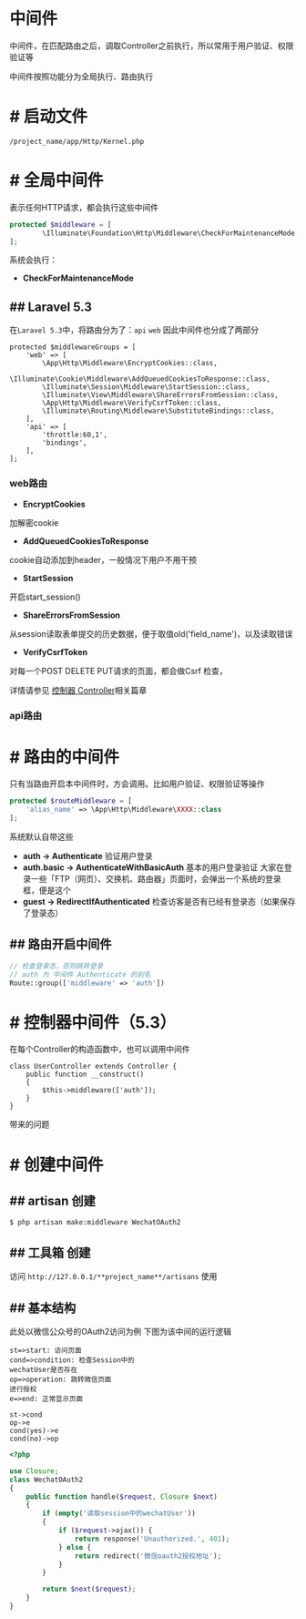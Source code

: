 # 中间件
中间件，在匹配路由之后，调取Controller之前执行，所以常用于用户验证、权限验证等

中间件按照功能分为全局执行、路由执行

# # 启动文件
```
/project_name/app/Http/Kernel.php
```
# # 全局中间件
表示任何HTTP请求，都会执行这些中间件
```php
protected $middleware = [
        \Illuminate\Foundation\Http\Middleware\CheckForMaintenanceMode::class,
];
```
系统会执行：
- **CheckForMaintenanceMode**

## ## Laravel 5.3
在`Laravel 5.3`中，将路由分为了：`api` `web`
因此中间件也分成了两部分
```
protected $middlewareGroups = [
    'web' => [
        \App\Http\Middleware\EncryptCookies::class,
        \Illuminate\Cookie\Middleware\AddQueuedCookiesToResponse::class,
        \Illuminate\Session\Middleware\StartSession::class,
        \Illuminate\View\Middleware\ShareErrorsFromSession::class,
        \App\Http\Middleware\VerifyCsrfToken::class,
        \Illuminate\Routing\Middleware\SubstituteBindings::class,
    ],
    'api' => [
        'throttle:60,1',
        'bindings',
    ],
];
```
### web路由
- **EncryptCookies**

 加解密cookie
- **AddQueuedCookiesToResponse**

 cookie自动添加到header，一般情况下用户不用干预
- **StartSession**

 开启start_session()
- **ShareErrorsFromSession**

 从session读取表单提交的历史数据，便于取值old('field_name')，以及读取错误
- **VerifyCsrfToken**

 对每一个POST DELETE PUT请求的页面，都会做Csrf 检查，
 
 详情请参见 [控制器 Controller](chapter-mvrc/控制器-controller.md)相关篇章
### api路由

# # 路由的中间件
只有当路由开启本中间件时，方会调用。比如用户验证、权限验证等操作

```php
protected $routeMiddleware = [
	'alias_name' => \App\Http\Middleware\XXXX::class
];
```
系统默认自带这些
- **auth -> Authenticate**
验证用户登录
- **auth.basic -> AuthenticateWithBasicAuth**
基本的用户登录验证
大家在登录一些「FTP（网页）、交换机、路由器」页面时，会弹出一个系统的登录框，便是这个
- **guest -> RedirectIfAuthenticated**
检查访客是否有已经有登录态（如果保存了登录态）

## ## 路由开启中间件
```php
// 检查登录态，否则跳转登录
// auth 为 中间件 Authenticate 的别名
Route::group(['middleware' => 'auth'])
```

# # 控制器中间件（5.3）
在每个Controller的构造函数中，也可以调用中间件
```
class UserController extends Controller {
	public function __construct()
	{
		$this->middleware(['auth']);
	}
}
```

带来的问题


# # 创建中间件
## ## artisan 创建
```
$ php artisan make:middleware WechatOAuth2
```
## ## 工具箱 创建

访问 `http://127.0.0.1/**project_name**/artisans` 使用

## ## 基本结构

此处以微信公众号的OAuth2访问为例
下图为该中间的运行逻辑
```flow
st=>start: 访问页面
cond=>condition: 检查Session中的
wechatUser是否存在
op=>operation: 跳转微信页面
进行授权
e=>end: 正常显示页面

st->cond
op->e
cond(yes)->e
cond(no)->op
```

```php
<?php

use Closure;
class WechatOAuth2
{
	public function handle($request, Closure $next)
	{
		if (empty('读取session中的wechatUser'))
		{
			if ($request->ajax()) {
				return response('Unauthorized.', 401);
			} else {
				return redirect('微信oauth2授权地址');
			}
		}

		return $next($request);
	}
}
```


